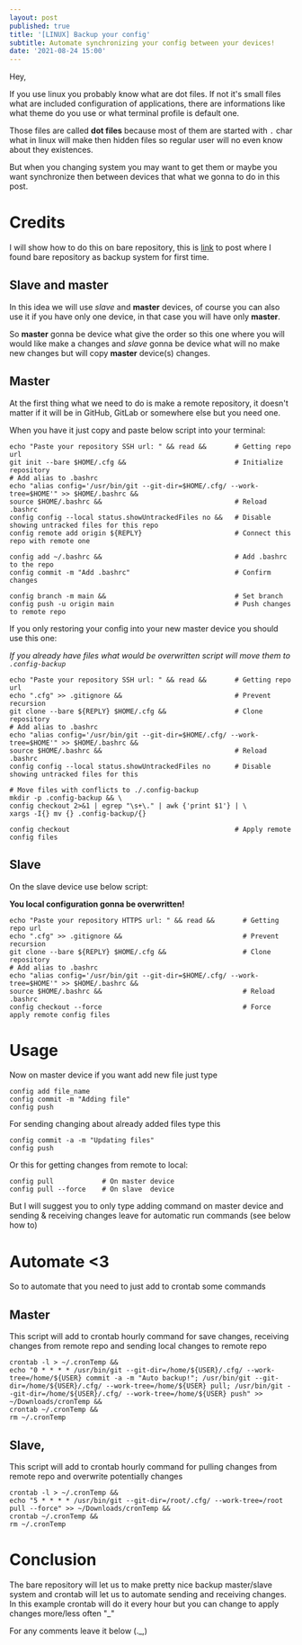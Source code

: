```yaml
---
layout: post
published: true
title: '[LINUX] Backup your config'
subtitle: Automate synchronizing your config between your devices!
date: '2021-08-24 15:00'
---
```

Hey, 

If you use linux you probably know what are dot files. If not it's small files what are included configuration of applications, there are informations like what theme do you use or what terminal profile is default one. 

Those files are called **dot files** because most of them are started with `.` char what in linux will make then hidden files so regular user will no even know about they existences.

But when you changing system you may want to get them or maybe you want synchronize then between devices that what we gonna to do in this post.

# Credits
I will show how to do this on bare repository, this is [link](https://www.atlassian.com/git/tutorials/dotfiles) to post where I found bare repository as backup system for first time.

## Slave and master
In this idea we will use _slave_ and **master** devices, of course you can also use it if you have only one device, in that case you will have only **master**. 

So **master** gonna be device what give the order so this one where you will would like make a changes and _slave_ gonna be device what will no make new changes but will copy **master** device(s) changes.

## Master
At the first thing what we need to do is make a remote repository, it doesn't matter if it will be in GitHub, GitLab or somewhere else but you need one.

When you have it just copy and paste below script into your terminal:
```
echo "Paste your repository SSH url: " && read &&       # Getting repo url
git init --bare $HOME/.cfg &&                           # Initialize repository
# Add alias to .bashrc
echo "alias config='/usr/bin/git --git-dir=$HOME/.cfg/ --work-tree=$HOME'" >> $HOME/.bashrc &&
source $HOME/.bashrc &&                                 # Reload .bashrc 
config config --local status.showUntrackedFiles no &&   # Disable showing untracked files for this repo 
config remote add origin ${REPLY}                       # Connect this repo with remote one

config add ~/.bashrc &&                                 # Add .bashrc to the repo
config commit -m "Add .bashrc"                          # Confirm changes

config branch -m main &&                                # Set branch
config push -u origin main                              # Push changes to remote repo
```

If you only restoring your config into your new master device you should use this one:

_If you already have files what would be overwritten script will move them to `.config-backup`_
```
echo "Paste your repository SSH url: " && read &&       # Getting repo url
echo ".cfg" >> .gitignore &&                            # Prevent recursion
git clone --bare ${REPLY} $HOME/.cfg &&                 # Clone repository
# Add alias to .bashrc
echo "alias config='/usr/bin/git --git-dir=$HOME/.cfg/ --work-tree=$HOME'" >> $HOME/.bashrc &&
source $HOME/.bashrc &&                                 # Reload .bashrc
config config --local status.showUntrackedFiles no      # Disable showing untracked files for this 

# Move files with conflicts to ./.config-backup
mkdir -p .config-backup && \
config checkout 2>&1 | egrep "\s+\." | awk {'print $1'} | \
xargs -I{} mv {} .config-backup/{}

config checkout                                         # Apply remote config files
```

## Slave

On the slave device use below script:

**You local configuration gonna be overwritten!**

```
echo "Paste your repository HTTPS url: " && read &&       # Getting repo url
echo ".cfg" >> .gitignore &&                              # Prevent recursion
git clone --bare ${REPLY} $HOME/.cfg &&                   # Clone repository
# Add alias to .bashrc
echo "alias config='/usr/bin/git --git-dir=$HOME/.cfg/ --work-tree=$HOME'" >> $HOME/.bashrc &&
source $HOME/.bashrc &&                                   # Reload .bashrc
config checkout --force                                   # Force apply remote config files
```

# Usage

Now on master device if you want add new file just type
```
config add file_name
config commit -m "Adding file"
config push
```

For sending changing about already added files type this
```
config commit -a -m "Updating files"
config push
```

Or this for getting changes from remote to local:
```
config pull            # On master device
config pull --force    # On slave  device
```

But I will suggest you to only type adding command on master device and sending & receiving changes leave for automatic run commands (see below how to)

# Automate <3

So to automate that you need to just add to crontab some commands

## Master
This script will add to crontab hourly command for save changes, receiving changes from remote repo and sending local changes to remote repo

```
crontab -l > ~/.cronTemp &&
echo "0 * * * * /usr/bin/git --git-dir=/home/${USER}/.cfg/ --work-tree=/home/${USER} commit -a -m "Auto backup!"; /usr/bin/git --git-dir=/home/${USER}/.cfg/ --work-tree=/home/${USER} pull; /usr/bin/git --git-dir=/home/${USER}/.cfg/ --work-tree=/home/${USER} push" >> ~/Downloads/cronTemp &&
crontab ~/.cronTemp && 
rm ~/.cronTemp
```

## Slave,

This script will add to crontab hourly command for pulling changes from remote repo and overwrite potentially changes

```
crontab -l > ~/.cronTemp &&
echo "5 * * * * /usr/bin/git --git-dir=/root/.cfg/ --work-tree=/root pull --force" >> ~/Downloads/cronTemp &&
crontab ~/.cronTemp && 
rm ~/.cronTemp
```

# Conclusion 

The bare repository will let us to make pretty nice backup master/slave system and crontab will let us to automate sending and receiving changes. In this example crontab will do it every hour but you can change to apply changes more/less often "_"

For any comments leave it below (._,)